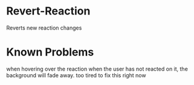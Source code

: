 # Revert-Reaction
Reverts new reaction changes

# Known Problems
when hovering over the reaction when the user has not reacted on it, the background will fade away.
too tired to fix this right now
